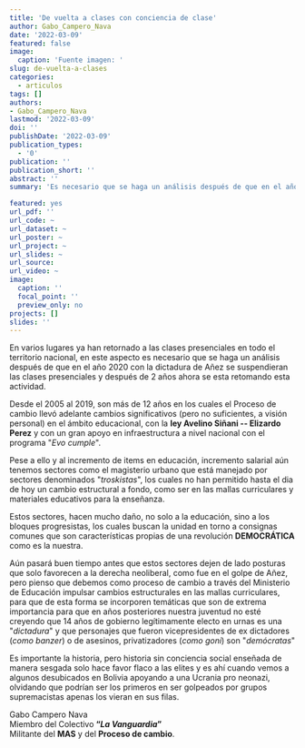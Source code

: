 ```yaml
---
title: 'De vuelta a clases con conciencia de clase'
author: Gabo_Campero_Nava
date: '2022-03-09'
featured: false
image:
  caption: 'Fuente imagen: '
slug: de-vuelta-a-clases
categories:
  - articulos
tags: []
authors:
- Gabo_Campero_Nava
lastmod: '2022-03-09'
doi: ''
publishDate: '2022-03-09'
publication_types:
  - '0'
publication: ''
publication_short: ''
abstract: ''
summary: 'Es necesario que se haga un análisis después de que en el año 2020 con la dictadura de Añez se suspendieran las clases presenciales...'

featured: yes
url_pdf: ''
url_code: ~
url_dataset: ~
url_poster: ~
url_project: ~
url_slides: ~
url_source: 
url_video: ~
image:
  caption: ''
  focal_point: ''
  preview_only: no
projects: []
slides: ''
---
```


En varios lugares ya han retornado a las clases presenciales en todo el territorio nacional, en este aspecto es necesario que se haga un análisis después de que en el año 2020 con la dictadura de Añez se suspendieran las clases presenciales y después de 2 años ahora se esta retomando esta actividad.

Desde el 2005 al 2019, son más de 12 años en los cuales el Proceso de cambio llevó adelante cambios significativos (pero no suficientes, a visión personal) en el ámbito educacional, con la **ley Avelino Siñani -- Elizardo Perez** y con un gran apoyo en infraestructura a nivel nacional con el programa "*Evo cumple*".

Pese a ello y al incremento de items en educación, incremento salarial aún tenemos sectores como el magisterio urbano que está manejado por sectores denominados "*troskistas*", los cuales no han permitido hasta el dia de hoy un cambio estructural a fondo, como ser en las mallas curriculares y materiales educativos para la enseñanza.

Estos sectores, hacen mucho daño, no solo a la educación, sino a los bloques progresistas, los cuales buscan la unidad en torno a consignas comunes que son características propias de una revolución **DEMOCRÁTICA** como es la nuestra.

Aún pasará buen tiempo antes que estos sectores dejen de lado posturas que solo favorecen a la derecha neoliberal, como fue en el golpe de Añez, pero pienso que debemos como proceso de cambio a través del Ministerio de Educación impulsar cambios estructurales en las mallas curriculares, para que de esta forma se incorporen temáticas que son de extrema importancia para que en años posteriores nuestra juventud no esté creyendo que 14 años de gobierno legítimamente electo en urnas es una "*dictadura*" y que personajes que fueron vicepresidentes de ex dictadores (*como banzer*) o de asesinos, privatizadores (*como goni*) son "*demócratas*" 

Es importante la historia, pero historia sin conciencia social enseñada de manera sesgada solo hace favor flaco a las elites y es ahí cuando vemos a algunos desubicados en Bolivia apoyando a una Ucrania pro neonazi, olvidando que podrían ser los primeros en ser golpeados por grupos supremacistas apenas los vieran en sus filas.

Gabo Campero Nava<br>
Miembro del Colectivo **“*La Vanguardia*”**<br>
Militante del **MAS** y del **Proceso de cambio**.<br>
